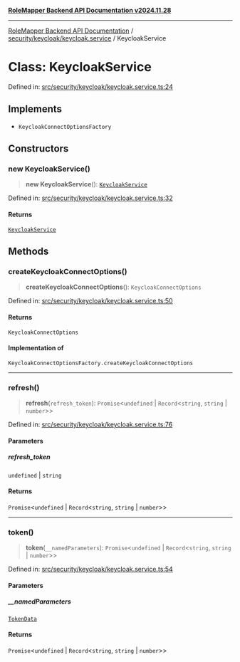 [**RoleMapper Backend API Documentation v2024.11.28**](../../../../README.md)

***

[RoleMapper Backend API Documentation](../../../../modules.md) / [security/keycloak/keycloak.service](../README.md) / KeycloakService

# Class: KeycloakService

Defined in: [src/security/keycloak/keycloak.service.ts:24](https://github.com/FlowCraft-AG/RoleMapper/blob/0866b6f41cea733d4aaa92f0b3af0d2c56ad4eea/backend/src/security/keycloak/keycloak.service.ts#L24)

## Implements

- `KeycloakConnectOptionsFactory`

## Constructors

### new KeycloakService()

> **new KeycloakService**(): [`KeycloakService`](KeycloakService.md)

Defined in: [src/security/keycloak/keycloak.service.ts:32](https://github.com/FlowCraft-AG/RoleMapper/blob/0866b6f41cea733d4aaa92f0b3af0d2c56ad4eea/backend/src/security/keycloak/keycloak.service.ts#L32)

#### Returns

[`KeycloakService`](KeycloakService.md)

## Methods

### createKeycloakConnectOptions()

> **createKeycloakConnectOptions**(): `KeycloakConnectOptions`

Defined in: [src/security/keycloak/keycloak.service.ts:50](https://github.com/FlowCraft-AG/RoleMapper/blob/0866b6f41cea733d4aaa92f0b3af0d2c56ad4eea/backend/src/security/keycloak/keycloak.service.ts#L50)

#### Returns

`KeycloakConnectOptions`

#### Implementation of

`KeycloakConnectOptionsFactory.createKeycloakConnectOptions`

***

### refresh()

> **refresh**(`refresh_token`): `Promise`\<`undefined` \| `Record`\<`string`, `string` \| `number`\>\>

Defined in: [src/security/keycloak/keycloak.service.ts:76](https://github.com/FlowCraft-AG/RoleMapper/blob/0866b6f41cea733d4aaa92f0b3af0d2c56ad4eea/backend/src/security/keycloak/keycloak.service.ts#L76)

#### Parameters

##### refresh\_token

`undefined` | `string`

#### Returns

`Promise`\<`undefined` \| `Record`\<`string`, `string` \| `number`\>\>

***

### token()

> **token**(`__namedParameters`): `Promise`\<`undefined` \| `Record`\<`string`, `string` \| `number`\>\>

Defined in: [src/security/keycloak/keycloak.service.ts:54](https://github.com/FlowCraft-AG/RoleMapper/blob/0866b6f41cea733d4aaa92f0b3af0d2c56ad4eea/backend/src/security/keycloak/keycloak.service.ts#L54)

#### Parameters

##### \_\_namedParameters

[`TokenData`](../type-aliases/TokenData.md)

#### Returns

`Promise`\<`undefined` \| `Record`\<`string`, `string` \| `number`\>\>
